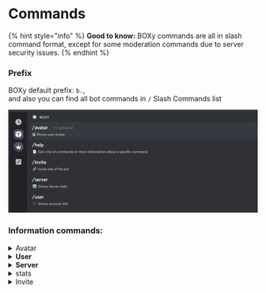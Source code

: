# Commands

{% hint style="info" %}
**Good to know:** BOXy commands are all in slash command format, except for some moderation commands due to server security issues.
{% endhint %}

### Prefix

BOXy default prefix: `b.`,\
and also you can find all bot commands in `/` Slash Commands list&#x20;

![](.gitbook/assets/image.png)

### **Information commands:**

<details>

<summary>Avatar</summary>

**You can view the avatar and banner of either yourself or another user.**

To view your own avatar

```
/avatar 
```

To view another user's avatar

```
/avatar target:<mention user>
```

</details>

<details>

<summary><strong>User</strong></summary>

**You can view information about yourself or another user. This includes when the account was created, when the account joined the current server, what roles the account has in the current server, and more!**

To view your own user account information

```
/user
```

To view another user's account information

```
/user target:<mention user> 
```

</details>

<details>

<summary><strong>Server</strong></summary>

**You can view information about the current server. This includes the server name, who owns the server, when the server was created, and more!**

```
/server
```

</details>

<details>

<summary>stats</summary>

**You can request some statistics about BOXy. This includes how many servers BOXy is in, how much memory BOXy is using, top server list, and more!**

```
/stats
```

</details>

<details>

<summary>Invite</summary>

**You can view the bot invite link with this code**

```
/invite
```

</details>

